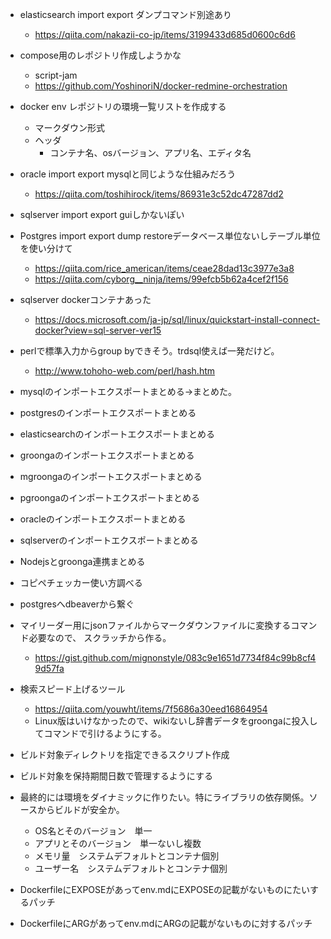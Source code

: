 - elasticsearch import export ダンプコマンド別途あり

  - https://qiita.com/nakazii-co-jp/items/3199433d685d0600c6d6

- compose用のレポジトリ作成しようかな
  - script-jam
  - https://github.com/YoshinoriN/docker-redmine-orchestration


- docker env レポジトリの環境一覧リストを作成する
  - マークダウン形式
  - ヘッダ
    - コンテナ名、osバージョン、アプリ名、エディタ名

- oracle import export mysqlと同じような仕組みだろう
  - https://qiita.com/toshihirock/items/86931e3c52dc47287dd2

- sqlserver import export guiしかないぽい


- Postgres import export dump restoreデータベース単位ないしテーブル単位を使い分けて
  - https://qiita.com/rice_american/items/ceae28dad13c3977e3a8
  - https://qiita.com/cyborg__ninja/items/99efcb5b62a4cef2f156
- sqlserver dockerコンテナあった
  - https://docs.microsoft.com/ja-jp/sql/linux/quickstart-install-connect-docker?view=sql-server-ver15

- perlで標準入力からgroup byできそう。trdsql使えば一発だけど。
  - http://www.tohoho-web.com/perl/hash.htm
- mysqlのインポートエクスポートまとめる→まとめた。

- postgresのインポートエクスポートまとめる

- elasticsearchのインポートエクスポートまとめる

- groongaのインポートエクスポートまとめる

- mgroongaのインポートエクスポートまとめる

- pgroongaのインポートエクスポートまとめる

- oracleのインポートエクスポートまとめる

- sqlserverのインポートエクスポートまとめる

- Nodejsとgroonga連携まとめる

- コピペチェッカー使い方調べる

- postgresへdbeaverから繋ぐ

- マイリーダー用にjsonファイルからマークダウンファイルに変換するコマンド必要なので、
スクラッチから作る。
  - https://gist.github.com/mignonstyle/083c9e1651d7734f84c99b8cf49d57fa

- 検索スピード上げるツール
  - https://qiita.com/youwht/items/7f5686a30eed16864954
  - Linux版はいけなかったので、wikiないし辞書データをgroongaに投入してコマンドで引けるようにする。

- ビルド対象ディレクトリを指定できるスクリプト作成

- ビルド対象を保持期間日数で管理するようにする

- 最終的には環境をダイナミックに作りたい。特にライブラリの依存関係。ソースからビルドが安全か。

  - OS名とそのバージョン　単一
  - アプリとそのバージョン　単一ないし複数
  - メモリ量　システムデフォルトとコンテナ個別
  - ユーザー名　システムデフォルトとコンテナ個別

- DockerfileにEXPOSEがあってenv.mdにEXPOSEの記載がないものにたいするパッチ

- DockerfileにARGがあってenv.mdにARGの記載がないものに対するパッチ
